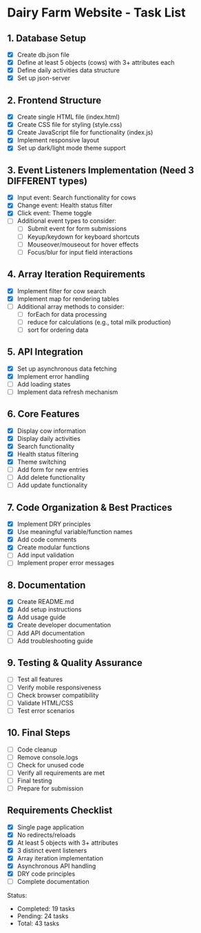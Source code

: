 # Dairy Farm Website - Task List

## 1. Database Setup
- [x] Create db.json file
- [x] Define at least 5 objects (cows) with 3+ attributes each
- [x] Define daily activities data structure
- [x] Set up json-server

## 2. Frontend Structure
- [x] Create single HTML file (index.html)
- [x] Create CSS file for styling (style.css)
- [x] Create JavaScript file for functionality (index.js)
- [x] Implement responsive layout
- [x] Set up dark/light mode theme support

## 3. Event Listeners Implementation (Need 3 DIFFERENT types)
- [x] Input event: Search functionality for cows
- [x] Change event: Health status filter
- [x] Click event: Theme toggle
- [ ] Additional event types to consider:
    - [ ] Submit event for form submissions
    - [ ] Keyup/keydown for keyboard shortcuts
    - [ ] Mouseover/mouseout for hover effects
    - [ ] Focus/blur for input field interactions

## 4. Array Iteration Requirements
- [x] Implement filter for cow search
- [x] Implement map for rendering tables
- [ ] Additional array methods to consider:
    - [ ] forEach for data processing
    - [ ] reduce for calculations (e.g., total milk production)
    - [ ] sort for ordering data

## 5. API Integration
- [x] Set up asynchronous data fetching
- [x] Implement error handling
- [ ] Add loading states
- [ ] Implement data refresh mechanism

## 6. Core Features
- [x] Display cow information
- [x] Display daily activities
- [x] Search functionality
- [x] Health status filtering
- [x] Theme switching
- [ ] Add form for new entries
- [ ] Add delete functionality
- [ ] Add update functionality

## 7. Code Organization & Best Practices
- [x] Implement DRY principles
- [x] Use meaningful variable/function names
- [x] Add code comments
- [x] Create modular functions
- [ ] Add input validation
- [ ] Implement proper error messages

## 8. Documentation
- [x] Create README.md
- [x] Add setup instructions
- [x] Add usage guide
- [x] Create developer documentation
- [ ] Add API documentation
- [ ] Add troubleshooting guide

## 9. Testing & Quality Assurance
- [ ] Test all features
- [ ] Verify mobile responsiveness
- [ ] Check browser compatibility
- [ ] Validate HTML/CSS
- [ ] Test error scenarios

## 10. Final Steps
- [ ] Code cleanup
- [ ] Remove console.logs
- [ ] Check for unused code
- [ ] Verify all requirements are met
- [ ] Final testing
- [ ] Prepare for submission

## Requirements Checklist
- [x] Single page application
- [x] No redirects/reloads
- [x] At least 5 objects with 3+ attributes
- [x] 3 distinct event listeners
- [x] Array iteration implementation
- [x] Asynchronous API handling
- [x] DRY code principles
- [ ] Complete documentation

Status:
- Completed: 19 tasks
- Pending: 24 tasks
- Total: 43 tasks